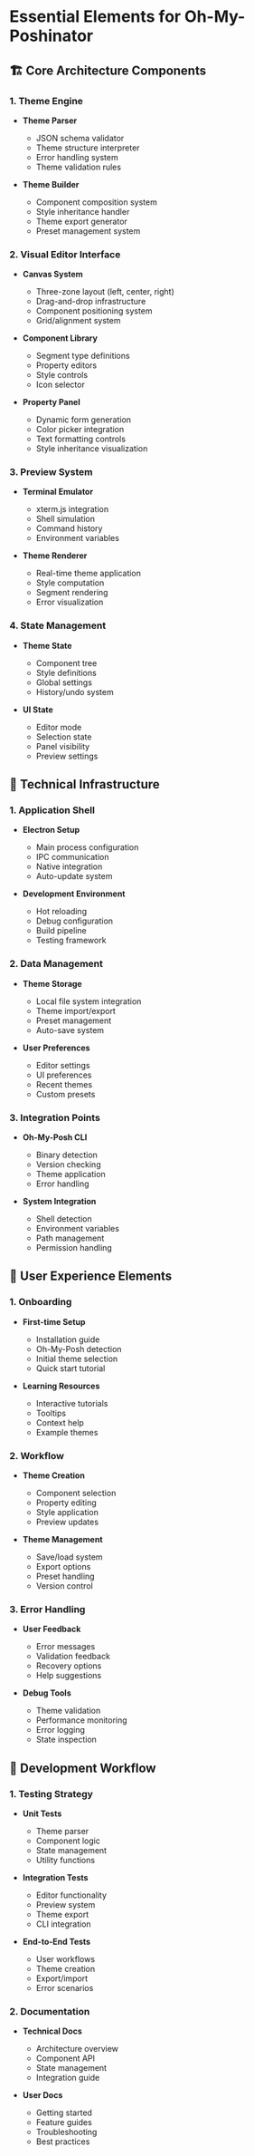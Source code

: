 # Essential Elements for Oh-My-Poshinator

## 🏗️ Core Architecture Components

### 1. Theme Engine
- **Theme Parser**
  - JSON schema validator
  - Theme structure interpreter
  - Error handling system
  - Theme validation rules

- **Theme Builder**
  - Component composition system
  - Style inheritance handler
  - Theme export generator
  - Preset management system

### 2. Visual Editor Interface

- **Canvas System**
  - Three-zone layout (left, center, right)
  - Drag-and-drop infrastructure
  - Component positioning system
  - Grid/alignment system

- **Component Library**
  - Segment type definitions
  - Property editors
  - Style controls
  - Icon selector

- **Property Panel**
  - Dynamic form generation
  - Color picker integration
  - Text formatting controls
  - Style inheritance visualization

### 3. Preview System
- **Terminal Emulator**
  - xterm.js integration
  - Shell simulation
  - Command history
  - Environment variables

- **Theme Renderer**
  - Real-time theme application
  - Style computation
  - Segment rendering
  - Error visualization

### 4. State Management
- **Theme State**
  - Component tree
  - Style definitions
  - Global settings
  - History/undo system

- **UI State**
  - Editor mode
  - Selection state
  - Panel visibility
  - Preview settings

## 🔧 Technical Infrastructure

### 1. Application Shell
- **Electron Setup**
  - Main process configuration
  - IPC communication
  - Native integration
  - Auto-update system

- **Development Environment**
  - Hot reloading
  - Debug configuration
  - Build pipeline
  - Testing framework

### 2. Data Management
- **Theme Storage**
  - Local file system integration
  - Theme import/export
  - Preset management
  - Auto-save system

- **User Preferences**
  - Editor settings
  - UI preferences
  - Recent themes
  - Custom presets

### 3. Integration Points
- **Oh-My-Posh CLI**
  - Binary detection
  - Version checking
  - Theme application
  - Error handling

- **System Integration**
  - Shell detection
  - Environment variables
  - Path management
  - Permission handling

## 🎨 User Experience Elements

### 1. Onboarding
- **First-time Setup**
  - Installation guide
  - Oh-My-Posh detection
  - Initial theme selection
  - Quick start tutorial

- **Learning Resources**
  - Interactive tutorials
  - Tooltips
  - Context help
  - Example themes

### 2. Workflow
- **Theme Creation**
  - Component selection
  - Property editing
  - Style application
  - Preview updates

- **Theme Management**
  - Save/load system
  - Export options
  - Preset handling
  - Version control

### 3. Error Handling
- **User Feedback**
  - Error messages
  - Validation feedback
  - Recovery options
  - Help suggestions

- **Debug Tools**
  - Theme validation
  - Performance monitoring
  - Error logging
  - State inspection

## 🔄 Development Workflow

### 1. Testing Strategy
- **Unit Tests**
  - Theme parser
  - Component logic
  - State management
  - Utility functions

- **Integration Tests**
  - Editor functionality
  - Preview system
  - Theme export
  - CLI integration

- **End-to-End Tests**
  - User workflows
  - Theme creation
  - Export/import
  - Error scenarios

### 2. Documentation
- **Technical Docs**
  - Architecture overview
  - Component API
  - State management
  - Integration guide

- **User Docs**
  - Getting started
  - Feature guides
  - Troubleshooting
  - Best practices 